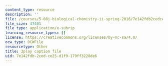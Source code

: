```yaml
---
content_type: resource
description: ''
file: /courses/5-08j-biological-chemistry-ii-spring-2016/7e142fdb2cedce25d1f9179ff3228de6_PoFDK7Kwx1o.srt
file_size: 47401
file_type: application/x-subrip
learning_resource_types: []
license: https://creativecommons.org/licenses/by-nc-sa/4.0/
ocw_type: OCWFile
resourcetype: Other
title: 3play caption file
uid: 7e142fdb-2ced-ce25-d1f9-179ff3228de6
---
```

